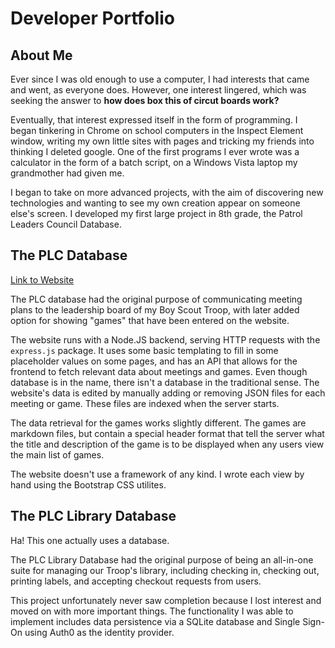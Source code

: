 # Developer Portfolio
## About Me
Ever since I was old enough to use a computer, I had interests that came and went, as everyone does. However, one interest lingered, which was seeking the answer to **how does box this of circut boards work?**

Eventually, that interest expressed itself in the form of programming. I began tinkering in Chrome on school computers in the Inspect Element window, writing my own little sites with pages and tricking my friends into thinking I deleted google.
One of the first programs I ever wrote was a calculator in the form of a batch script, on a Windows Vista laptop my grandmother had given me.

I began to take on more advanced projects, with the aim of discovering new technologies and wanting to see my own creation appear on someone else's screen. I developed my first large project in 8th grade, the Patrol Leaders Council Database.

## The PLC Database
[Link to Website](https://plc.glitch.me)

The PLC database had the original purpose of communicating meeting plans to the leadership board of my Boy Scout Troop, with later added option for showing "games" that have been entered on the website.

The website runs with a Node.JS backend, serving HTTP requests with the `express.js` package. It uses some basic templating to fill in some placeholder values on some pages, and has an API that allows for the frontend to fetch relevant data about meetings and games.
Even though database is in the name, there isn't a database in the traditional sense. The website's data is edited by manually adding or removing JSON files for each meeting or game. These files are indexed when the server starts.

The data retrieval for the games works slightly different. The games are markdown files, but contain a special header format that tell the server what the title and description of the game is to be displayed when any users view the main list of games.

The website doesn't use a framework of any kind. I wrote each view by hand using the Bootstrap CSS utilites.

## The PLC Library Database

Ha! This one actually uses a database.

The PLC Library Database had the original purpose of being an all-in-one suite for managing our Troop's library, including checking in, checking out, printing labels, and accepting checkout requests from users.

This project unfortunately never saw completion because I lost interest and moved on with more important things. The functionality I was able to implement includes data persistence via a SQLite database and Single Sign-On using Auth0 as the identity provider.
